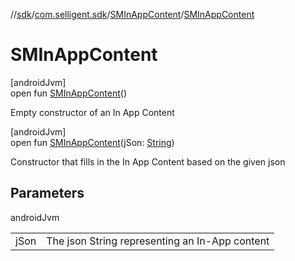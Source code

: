 //[sdk](../../../index.md)/[com.selligent.sdk](../index.md)/[SMInAppContent](index.md)/[SMInAppContent](-s-m-in-app-content.md)

# SMInAppContent

[androidJvm]\
open fun [SMInAppContent](-s-m-in-app-content.md)()

Empty constructor of an In App Content

[androidJvm]\
open fun [SMInAppContent](-s-m-in-app-content.md)(jSon: [String](https://developer.android.com/reference/kotlin/java/lang/String.html))

Constructor that fills in the In App Content based on the given json

## Parameters

androidJvm

| | |
|---|---|
| jSon | The json String representing an In-App content |
